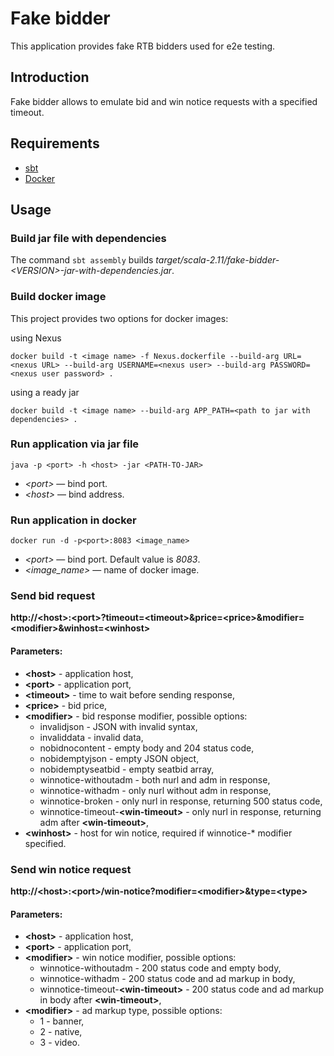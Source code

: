 Fake bidder
===========

This application provides fake RTB bidders used for e2e testing.

Introduction
------------

Fake bidder allows to emulate bid and win notice requests with a specified timeout.

Requirements
------------

* [sbt](http://www.scala-sbt.org/)
* [Docker](https://www.docker.com/) 

Usage
------

### Build jar file with dependencies

The command `sbt assembly` builds *target/scala-2.11/fake-bidder-\<VERSION\>-jar-with-dependencies.jar*.

### Build docker image

This project provides two options for docker images:

using Nexus
    
    docker build -t <image name> -f Nexus.dockerfile --build-arg URL=<nexus URL> --build-arg USERNAME=<nexus user> --build-arg PASSWORD=<nexus user password> .
    
using a ready jar
    
    docker build -t <image name> --build-arg APP_PATH=<path to jar with dependencies> .
    
### Run application via jar file
    
    java -p <port> -h <host> -jar <PATH-TO-JAR>
    
* *\<port\>* &mdash; bind port.
* *\<host\>* &mdash; bind address.

### Run application in docker
    
    docker run -d -p<port>:8083 <image_name>
    
* *\<port\>* &mdash; bind port. Default value is *8083*.
* *\<image_name\>* &mdash; name of docker image.
 
### Send bid request

**http://\<host\>:\<port\>?timeout=\<timeout\>\&price=\<price\>\&modifier=\<modifier\>\&winhost=\<winhost\>**

#### Parameters:

- **\<host\>** - application host,
- **\<port\>** - application port,
- **\<timeout\>** - time to wait before sending response,
- **\<price\>** - bid price,
- **\<modifier\>** - bid response modifier, possible options:
    * invalidjson - JSON with invalid syntax,
    * invaliddata - invalid data,
    * nobidnocontent - empty body and 204 status code,
    * nobidemptyjson - empty JSON object,
    * nobidemptyseatbid - empty seatbid array,
    * winnotice-withoutadm - both nurl and adm in response,
    * winnotice-withadm - only nurl without adm in response,
    * winnotice-broken - only nurl in response, returning 500 status code,
    * winnotice-timeout-**\<win-timeout\>** - only nurl in response, returning adm after **\<win-timeout\>**,
- **\<winhost\>** - host for win notice, required if winnotice-* modifier specified.

### Send win notice request

**http://\<host\>:\<port\>/win-notice?modifier=\<modifier\>\&type=\<type\>**

#### Parameters:

- **\<host\>** - application host,
- **\<port\>** - application port,
- **\<modifier\>** - win notice modifier, possible options:
    * winnotice-withoutadm - 200 status code and empty body,
    * winnotice-withadm - 200 status code and ad markup in body,
    * winnotice-timeout-**\<win-timeout\>** - 200 status code and ad markup in body after **\<win-timeout\>**,
- **\<modifier\>** - ad markup type, possible options:
    * 1 - banner,
    * 2 - native,
    * 3 - video.

